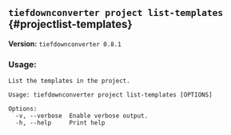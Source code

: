 ## `tiefdownconverter project list-templates` {#projectlist-templates}

**Version:** `tiefdownconverter 0.8.1`

### Usage:
```
List the templates in the project.

Usage: tiefdownconverter project list-templates [OPTIONS]

Options:
  -v, --verbose  Enable verbose output.
  -h, --help     Print help
```

